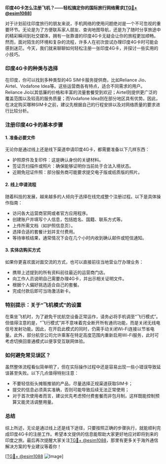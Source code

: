 **印度4G卡怎么注册飞机？——轻松搞定你的国际旅行网络需求[[TG💪+ @esim1088](https://t.me/s/esim1088)]**

对于计划前往印度旅行的朋友来说，手机网络的使用问题绝对是一个不可忽视的重要环节。无论是为了方便联系家人朋友、查询地图导航，还是为了随时分享旅途中的精彩瞬间到社交媒体，拥有一张靠谱的印度4G卡无疑会让你的旅程更加顺畅。然而，面对陌生的环境和复杂的流程，许多人在初次尝试办理印度4G卡时可能会感到迷茫。今天，我们就来聊聊如何轻松注册一张印度4G卡，并探讨一些实用的小技巧。

### 印度4G卡的种类与选择

在印度，你可以找到多种类型的4G SIM卡服务提供商，比如Reliance Jio、Airtel、Vodafone Idea等。这些运营商各有特点，适合不同需求的用户。Reliance Jio以其低廉的价格和丰富的流量套餐受到欢迎；Airtel则提供更广泛的覆盖范围以及较高的服务质量；而Vodafone Idea则在部分地区具有优势。因此，在决定购买哪种SIM卡之前，建议先根据自己的行程安排以及对网络质量的要求进行比较分析。

### 注册印度4G卡的基本步骤

#### 1. 准备必要文件
无论你是通过线上还是线下渠道申请印度4G卡，都需要准备以下几样东西：
- 护照原件及复印件：这是确认身份的关键材料。
- 签证页扫描件或照片：确保能够证明你当前处于合法入境状态。
- 近期免冠证件照：部分服务商可能要求提交电子版或纸质版的照片。

#### 2. 线上申请流程
随着科技的发展，越来越多的人倾向于选择在线完成整个注册过程。以下是具体操作指南：
- 访问各大运营商官网或者官方应用程序。
- 创建账户并填写个人信息，包括姓名、国籍、联系方式等。
- 上传所需文档（如护照信息页）。
- 选择合适的套餐计划并支付费用。
- 等待审核结果，通常情况下会在几个小时内收到确认邮件或短信通知。

#### 3. 实体店购买方式
如果你更喜欢面对面交流的方式，也可以直接前往当地营业厅办理业务：
- 携带上述提到的所有资料前往最近的运营商门店。
- 向工作人员说明自己需要办理4G卡，并出示相关证明文件。
- 根据个人偏好挑选适合自己的套餐。
- 完成付款后即可当场激活新卡。

### 特别提示：关于“飞机模式”的设置

在乘坐飞机时，为了避免干扰航空设备正常运作，请务必将手机调至“飞行模式”。但值得注意的是，“飞行模式”并不意味着完全断开所有通讯功能，而是关闭无线电信号发射功能。因此，在开启此模式的同时，仍需手动关闭Wi-Fi连接以节省电量。此外，部分航空公司允许乘客在特定高度范围内重新启用Wi-Fi服务，此时可考虑切换回普通模式以便享受互联网体验。

### 如何避免常见误区？

虽然整体流程看似简单明了，但在实际操作过程中还是容易出现一些小错误导致延误甚至失败。以下几点值得特别注意：
- 不要轻信街头摊贩推销的产品，尽量选择正规渠道获取SIM卡；
- 提交的信息必须真实准确，否则可能导致后续无法正常使用；
- 对于首次使用者而言，建议优先考虑预付费套餐而非包月制，这样既能控制预算又能灵活调整用量。

### 总结

综上所述，无论是通过线上还是线下途径，只要按照正确的步骤执行，就能顺利完成印度4G卡的注册工作。希望本文提供的信息能帮助大家更好地应对即将到来的印度之旅。最后再次提醒大家关注[TG💪+ @esim1088](https://t.me/s/esim1088)，那里有更多关于海外通信解决方案的专业建议等着你！

[[TG💪+ @esim1088](https://t.me/s/esim1088) ![Image](https://i.postimg.cc/4NQfJmqS/Snipaste-2025-05-13-00-14-12.png)]